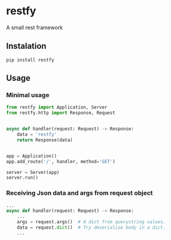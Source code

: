 # restfy
A small rest framework


## Instalation

```shell
pip install restfy
```

## Usage

### Minimal usage

```python
from restfy import Application, Server
from restfy.http import Response, Request


async def handler(request: Request) -> Response:
    data = 'restfy'
    return Response(data)


app = Application()
app.add_route('/', handler, method='GET')

server = Server(app)
server.run()

```

### Receiving Json data and args from request object

```python
...
async def handler(request: Request) -> Response:
    ...
    args = request.args()  # A dict from querystring values.
    data = request.dict()  # Try deserialise body in a dict.
    ...

```
